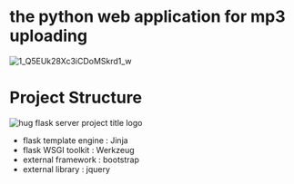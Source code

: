# the python web application for mp3 uploading

![1_Q5EUk28Xc3iCDoMSkrd1_w](https://user-images.githubusercontent.com/41173953/85828914-5b369c00-b7c4-11ea-8848-0b47f8718f37.png)

# Project Structure

![hug flask server project title logo](https://user-images.githubusercontent.com/41173953/85828995-891be080-b7c4-11ea-9a40-1259fa061356.png)

- flask template engine : Jinja
- flask WSGI toolkit : Werkzeug
- external framework : bootstrap
- external library : jquery
